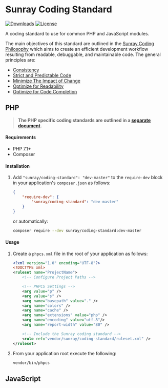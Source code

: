 # Sunray Coding Standard

[![Downloads](https://img.shields.io/packagist/dt/sunray/coding-standard.svg?style=flat-square)](https://packagist.org/packages/sunray/coding-standard)
[![License](https://img.shields.io/github/license/sunray/coding-standard.svg?style=flat-square)](https://github.com/sunray/coding-standard/blob/master/LICENSE)

A coding standard to use for common PHP and JavaScript modules.

The main objectives of this standard are outlined in the 
[Sunray Coding Philosophy](coding-philosophy.md) which
aims to create an efficient development workflow resulting from readable, debuggable, and 
maintainable code. The general principles are:
* [Consistency](coding-philosophy.md#consistency)
* [Strict and Predictable Code](coding-philosophy.md#strict-and-predictable-code)
* [Minimize The Impact of Change](coding-philosophy.md#minimize-the-impact-of-change)
* [Optimize for Readability](coding-philosophy.md#optimize-for-readability)
* [Optimize for Code Completion](coding-philosophy.md#optimize-for-code-completion)


## PHP

> **The PHP specific coding standards are outlined in a 
> [separate document](coding-standard-php.md).**

#### Requirements
* PHP 7.1+
* Composer

#### Installation
1. Add `"sunray/coding-standard": "dev-master"` to the `require-dev` block in your application's
   `composer.json` as follows:
    ```json
    {
        "require-dev": {
            "sunray/coding-standard": "dev-master"
        }
    }
    ```
    or automatically:
    ```bash
    composer require --dev sunray/coding-standard:dev-master
    ```
   
#### Usage
1. Create a `phpcs.xml` file in the root of your application as follows:
    ```xml
    <?xml version="1.0" encoding="UTF-8"?>
    <!DOCTYPE xml>
    <ruleset name="ProjectName">
        <!-- Configure Project Paths -->

        <!-- PHPCS Settings -->
        <arg value="p" />
        <arg value="s" />
        <arg name="basepath" value="." />
        <arg name="colors" />
        <arg name="cache" />
        <arg name="extensions" value="php" />
        <arg name="encoding" value="utf-8"/>
        <arg name="report-width" value="80" />
    
        <!-- Include the Sunray coding standard -->
        <rule ref="vendor/sunray/coding-standard/ruleset.xml" />
    </ruleset>
    ```
2. From your application root execute the following:
    ```bash
    vendor/bin/phpcs
    ```

## JavaScript